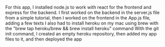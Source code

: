 For this app, I installed node.js to work with react for the frontend and express for the backend.
I first worked on the backend in the server.js file from a simple tutorial, then I worked on the frontend in the App.js file, adding a few texts
I also had to install heroku on my mac using brew with the "brew tap heroku/brew && brew install heroku" command
With the git init command, I created an empty heroku repository, then added my app files to it, and then deployed the app
